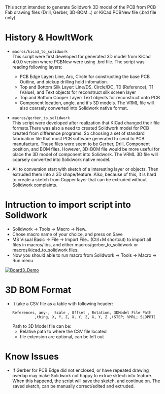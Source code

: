 This script intended to generate Solidwork 3D model of the PCB from PCB Fab
drawing files (Drill, Gerber, 3D-BOM...) or KiCad PCBNew file (.brd file
only).

# History & HowItWork
  * ``macros/kicad_to_solidwork`` \
  This script were first developed for generated 3D model from KiCad 4.0.0
  version where PCBNew were using .brd file. The script was reading
  following layers:
    * PCB Edge Layer: Line, Arc, Circle for constructing the base PCB
      Outline, and pickup drilling hold infomation.
    * Top and Bottom Silk Layer: Line/DS, Circle/DC, T0 (Reference), T1
      (Value), and Text objects for reconstruct silk screen layer
    * Top and Bottom Cooper Layer: Text objects for reconstruct onto PCB
    * Component location, angle, and it's 3D models. The VRML file will
      also coarsely converted into Solidwork native format.

  * ``macros/gerber_to_solidwork`` \
  This script were developed after realization that KiCad changed their
  file formats.There was also a need to created Solidwork model for PCB
  created from difference programs. So choosing a set of standard
  fabrication file that most PCB software generated to send to PCB
  manufacture. These files were seem to be Gerber, Drill, Component
  position, and BOM files. However, 3D-BOM file would be more useful for
  place the 3D model of component into Solidwork. The VRML 3D file will
  coarsely converted into Solidwork native model.

  * All to conversion start with sketch of a interesting layer or objects.
    Then extruded them into a 3D shape/feature. Also, because of this, it
    is hard to create a sketch from Copper layer that can be extruded
    without Solidwork complaints. 

# Intruction to import script into Solidwork
  * Solidwork -> Tools -> Macro -> New..
  * Chose macro name of your choice, and press on Save
  * MS Visual Basic -> File -> Import File.. (Ctrl+M shortcut) to import
    all files in macros/libs, and either macros/gerber_to_solidwork or
    macros/kicad_to_solidwork files.
  * Now you should able to run macro from Solidwork -> Tools -> Macro ->
    Run menu

  [![Board3_Demo](https://img.youtube.com/vi/rBIrRvLksYE/0.jpg)](https://youtu.be/rBIrRvLksYE)

# 3D BOM Format
  * It take a CSV file as a table with following header:
    ```
    References, any-,  Scale , Offset , Rotation, 3DModel File Path
              ,thing, X, Y, Z, X, Y, Z, X, Y, Z ,(STEP; VMRL; SLDPRT)
    ```
    Path to 3D Model file can be:
      * Relative path to where the CSV file located
      * file extension are optional, can be left out

# Know Issues
  * If Gerber for PCB Edge did not enclosed, or have repeated drawing
    overlap may make Solidwork not happy to extrue sktech into feature.
    When this happend, the script will save the sketch, and continue on.
    The saved sketch, can be manually correct/edited and extruded.

